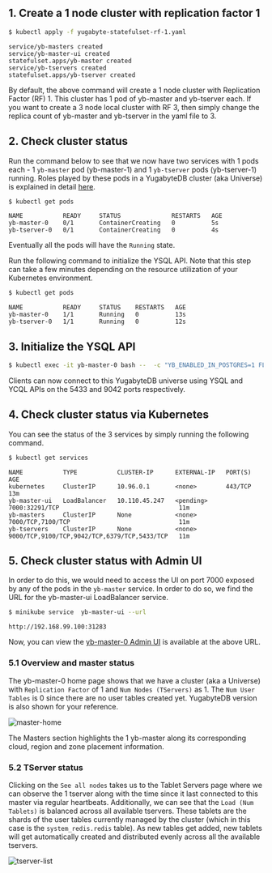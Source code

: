 ## 1. Create a 1 node cluster with replication factor 1

```sh
$ kubectl apply -f yugabyte-statefulset-rf-1.yaml
```
  
```
service/yb-masters created
service/yb-master-ui created
statefulset.apps/yb-master created
service/yb-tservers created
statefulset.apps/yb-tserver created
```

By default, the above command will create a 1 node cluster with Replication Factor (RF) 1. This cluster has 1 pod of yb-master and yb-tserver each. If you want to create a 3 node local cluster with RF 3, then simply change the replica count of yb-master and yb-tserver in the yaml file to 3.

## 2. Check cluster status

Run the command below to see that we now have two services with 1 pods each - 1 `yb-master` pod (yb-master-1) and 1 `yb-tserver` pods (yb-tserver-1) running. Roles played by these pods in a YugabyteDB cluster (aka Universe) is explained in detail [here](../../architecture/concepts/universe/).

```sh
$ kubectl get pods
```

```
NAME           READY     STATUS              RESTARTS   AGE
yb-master-0    0/1       ContainerCreating   0          5s
yb-tserver-0   0/1       ContainerCreating   0          4s
```

Eventually all the pods will have the `Running` state.

Run the following command to initialize the YSQL API. Note that this step can take a few minutes depending on the resource utilization of your Kubernetes environment.

```sh
$ kubectl get pods
```

```
NAME           READY     STATUS    RESTARTS   AGE
yb-master-0    1/1       Running   0          13s
yb-tserver-0   1/1       Running   0          12s
```

## 3. Initialize the YSQL API

```sh
$ kubectl exec -it yb-master-0 bash --  -c "YB_ENABLED_IN_POSTGRES=1 FLAGS_pggate_master_addresses=yb-master-0.yb-masters.default.svc.cluster.local:7100 /home/yugabyte/postgres/bin/initdb -D /tmp/yb_pg_initdb_tmp_data_dir -U postgres"
```

Clients can now connect to this YugabyteDB universe using YSQL and YCQL APIs on the 5433 and 9042 ports respectively.

## 4. Check cluster status via Kubernetes

You can see the status of the 3 services by simply running the following command.

```sh
$ kubectl get services
```

```
NAME           TYPE           CLUSTER-IP      EXTERNAL-IP   PORT(S)                                        AGE
kubernetes     ClusterIP      10.96.0.1       <none>        443/TCP                                        13m
yb-master-ui   LoadBalancer   10.110.45.247   <pending>     7000:32291/TCP                                 11m
yb-masters     ClusterIP      None            <none>        7000/TCP,7100/TCP                              11m
yb-tservers    ClusterIP      None            <none>        9000/TCP,9100/TCP,9042/TCP,6379/TCP,5433/TCP   11m
```

## 5. Check cluster status with Admin UI

In order to do this, we would need to access the UI on port 7000 exposed by any of the pods in the `yb-master` service. In order to do so, we find the URL for the yb-master-ui LoadBalancer service.

```sh
$ minikube service  yb-master-ui --url
```

```
http://192.168.99.100:31283
```

Now, you can view the [yb-master-0 Admin UI](../../admin/yb-master/#admin-ui) is available at the above URL.

### 5.1 Overview and master status

The yb-master-0 home page shows that we have a cluster (aka a Universe) with `Replication Factor` of 1 and `Num Nodes (TServers)` as 1. The `Num User Tables` is 0 since there are no user tables created yet. YugabyteDB version is also shown for your reference.

![master-home](/images/admin/master-home-kubernetes-rf1.png)

The Masters section highlights the 1 yb-master along its corresponding cloud, region and zone placement information.

### 5.2 TServer status

Clicking on the `See all nodes` takes us to the Tablet Servers page where we can observe the 1 tserver along with the time since it last connected to this master via regular heartbeats. Additionally, we can see that the `Load (Num Tablets)` is balanced across all available tservers. These tablets are the shards of the user tables currently managed by the cluster (which in this case is the `system_redis.redis` table). As new tables get added, new tablets will get automatically created and distributed evenly across all the available tservers.

![tserver-list](/images/admin/master-tservers-list-kubernetes-rf1.png)
